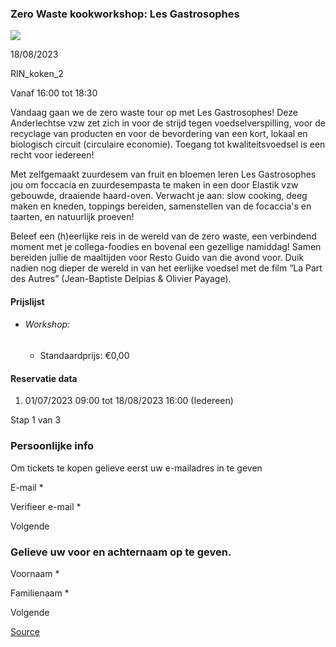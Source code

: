 ### Zero Waste kookworkshop: Les Gastrosophes

![](https://s3-eu-west-1.amazonaws.com/os-kwdo/prod/vgc/images/activity/649ab768e8c23_h-neisan-foccacia.jpg)

18/08/2023

RIN\_koken\_2

Vanaf 16:00 tot 18:30

Vandaag gaan we de zero waste tour op met Les Gastrosophes! Deze Anderlechtse vzw zet zich in voor de strijd tegen voedselverspilling, voor de recyclage van producten en voor de bevordering van een kort, lokaal en biologisch circuit (circulaire economie). Toegang tot kwaliteitsvoedsel is een recht voor iedereen!  
  
Met zelfgemaakt zuurdesem van fruit en bloemen leren Les Gastrosophes jou om foccacia en zuurdesempasta te maken in een door Elastik vzw gebouwde, draaiende haard-oven. Verwacht je aan: slow cooking, deeg maken en kneden, toppings bereiden, samenstellen van de focaccia's en taarten, en natuurlijk proeven!  
  
Beleef een (h)eerlijke reis in de wereld van de zero waste, een verbindend moment met je collega-foodies en bovenal een gezellige namiddag! Samen bereiden jullie de maaltijden voor Resto Guido van die avond voor. Duik nadien nog dieper de wereld in van het eerlijke voedsel met de film “La Part des Autres” (Jean-Baptiste Delpias & Olivier Payage).  
  
  
  

#### Prijslijst

* ###### Workshop:
    
    * Standaardprijs: €0,00

  

#### Reservatie data

1.  01/07/2023 09:00 tot 18/08/2023 16:00 (Iedereen)

Stap 1 van 3

 

### Persoonlijke info

Om tickets te kopen gelieve eerst uw e-mailadres in te geven

  

E-mail * 

Verifieer e-mail * 

Volgende

### Gelieve uw voor en achternaam op te geven.

Voornaam * 

Familienaam * 

Volgende

[Source](https://tickets.vgc.be/ticketingActivity/subscribe/RIN_koken_2)